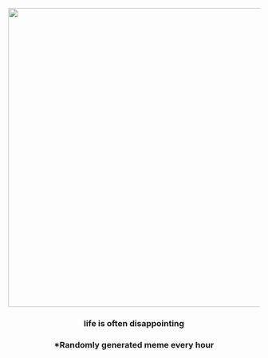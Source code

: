 <p align="center">
        <img src="https://i.redd.it/pfp5ednezr991.jpg" width="600" height="600">
        </p>
        <h3 align="center">life is often disappointing</h3>
        <h3 align="center">*Randomly generated meme every hour</h3>
    